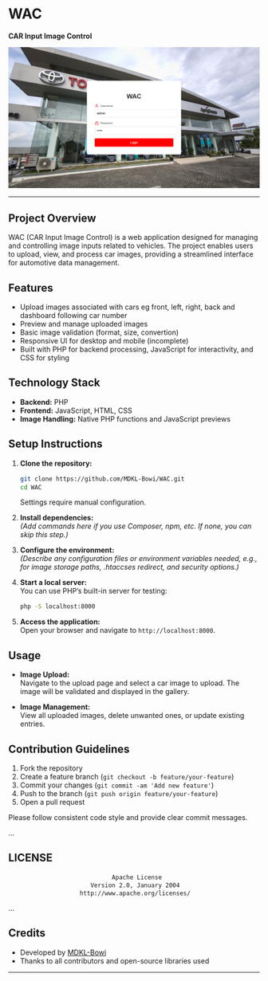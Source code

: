 # WAC

**CAR Input Image Control**

![Screenshot (3)](images/Screenshot%20(3).png)

---

## Project Overview

WAC (CAR Input Image Control) is a web application designed for managing and controlling image inputs related to vehicles. The project enables users to upload, view, and process car images, providing a streamlined interface for automotive data management.

## Features

- Upload images associated with cars eg front, left, right, back and dashboard following car number
- Preview and manage uploaded images
- Basic image validation (format, size, convertion)
- Responsive UI for desktop and mobile (incomplete)
- Built with PHP for backend processing, JavaScript for interactivity, and CSS for styling

## Technology Stack

- **Backend:** PHP
- **Frontend:** JavaScript, HTML, CSS
- **Image Handling:** Native PHP functions and JavaScript previews

## Setup Instructions

1. **Clone the repository:**
   ```bash
   git clone https://github.com/MDKL-Bowi/WAC.git
   cd WAC
   ```
   Settings require manual configuration.

2. **Install dependencies:**  
   *(Add commands here if you use Composer, npm, etc. If none, you can skip this step.)*

3. **Configure the environment:**  
   *(Describe any configuration files or environment variables needed, e.g., for image storage paths, .htaccses redirect, and security options.)*

4. **Start a local server:**  
   You can use PHP’s built-in server for testing:
   ```bash
   php -S localhost:8000
   ```

5. **Access the application:**  
   Open your browser and navigate to `http://localhost:8000`.

## Usage

- **Image Upload:**  
  Navigate to the upload page and select a car image to upload. The image will be validated and displayed in the gallery.

- **Image Management:**  
  View all uploaded images, delete unwanted ones, or update existing entries.

## Contribution Guidelines

1. Fork the repository
2. Create a feature branch (`git checkout -b feature/your-feature`)
3. Commit your changes (`git commit -am 'Add new feature'`)
4. Push to the branch (`git push origin feature/your-feature`)
5. Open a pull request

Please follow consistent code style and provide clear commit messages.

...

## LICENSE

                                 Apache License
                           Version 2.0, January 2004
                        http://www.apache.org/licenses/
...

## Credits

- Developed by [MDKL-Bowi](https://github.com/MDKL-Bowi)
- Thanks to all contributors and open-source libraries used

---
